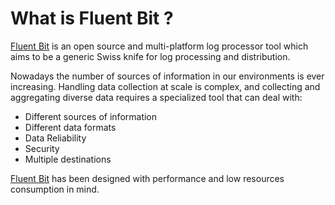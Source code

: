 # What is Fluent Bit ?

​[Fluent Bit](http://fluentbit.io/) is an open source and multi-platform log processor tool which aims to be a generic Swiss knife for log processing and distribution.

Nowadays the number of sources of information in our environments is ever increasing. Handling data collection at scale is complex, and collecting and aggregating diverse data requires a specialized tool that can deal with:

* Different sources of information
* Different data formats
* Data Reliability
* Security
* Multiple destinations

[Fluent Bit](https://fluentbit.io) has been designed with performance and low resources consumption in mind.

